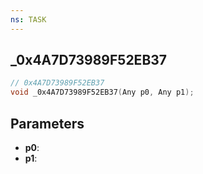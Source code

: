 ```yaml
---
ns: TASK
---
```

## _0x4A7D73989F52EB37

```c
// 0x4A7D73989F52EB37
void _0x4A7D73989F52EB37(Any p0, Any p1);
```

## Parameters
* **p0**:
* **p1**:
